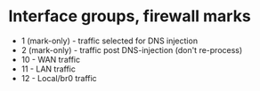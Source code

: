 # Interface groups, firewall marks

- 1 (mark-only) - traffic selected for DNS injection
- 2 (mark-only) - traffic post DNS-injection (don't re-process)
- 10 - WAN traffic
- 11 - LAN traffic
- 12 - Local/br0 traffic
